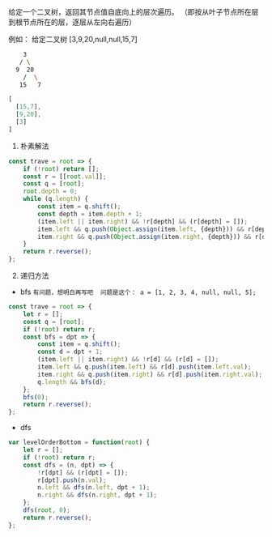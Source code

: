 给定一个二叉树，返回其节点值自底向上的层次遍历。 （即按从叶子节点所在层到根节点所在的层，逐层从左向右遍历）

例如：
给定二叉树 [3,9,20,null,null,15,7]

``` bash
    3
   / \
  9  20
    /  \
   15   7
```

``` js
[
  [15,7],
  [9,20],
  [3]
]
```

1. 朴素解法
``` js
const trave = root => {
    if (!root) return [];
    const r = [[root.val]];
    const q = [root];
    root.depth = 0;
    while (q.length) {
        const item = q.shift();
        const depth = item.depth + 1;
        (item.left || item.right) && !r[depth] && (r[depth] = []);
        item.left && q.push(Object.assign(item.left, {depth})) && r[depth].push(item.left.val);
        item.right && q.push(Object.assign(item.right, {depth})) && r[depth].push(item.right.val);
    }
    return r.reverse();
};
```

2. 递归方法
- bfs `有问题，想明白再写吧  问题是这个： a = [1, 2, 3, 4, null, null, 5];`
``` js
const trave = root => {
    let r = [];
    const q = [root];
    if (!root) return r;
    const bfs = dpt => {
        const item = q.shift();
        const d = dpt + 1;
        (item.left || item.right) && !r[d] && (r[d] = []);
        item.left && q.push(item.left) && r[d].push(item.left.val);
        item.right && q.push(item.right) && r[d].push(item.right.val);
        q.length && bfs(d);
    };
    bfs(0);
    return r.reverse();
};
```

- dfs
``` js
var levelOrderBottom = function(root) {
    let r = [];
    if (!root) return r;
    const dfs = (n, dpt) => {
		!r[dpt] && (r[dpt] = []);
		r[dpt].push(n.val);
        n.left && dfs(n.left, dpt + 1);
		n.right && dfs(n.right, dpt + 1);
    };
    dfs(root, 0);
    return r.reverse();
};
```